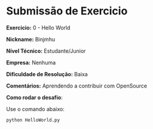 # Submissão de Exercicio


**Exercicio:** 0 - Hello World

**Nickname:** Binjmhu

**Nível Técnico:**  Estudante/Junior 

**Empresa:**  Nenhuma 

**Dificuldade de Resolução:**  Baixa 

**Comentários:** Aprendendo a contribuir com OpenSource

**Como rodar o desafio**: 

Use o comando abaixo: 
```bash
python HelloWorld.py
```